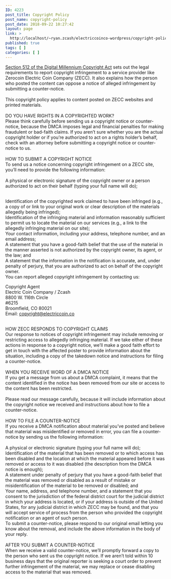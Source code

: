 ```yaml
---
ID: 4223
post_title: Copyright Policy
post_name: copyright-policy
post_date: 2018-09-22 10:27:42
layout: page
link: >
  http://localhost/~ryan.zcash/electriccoinco-wordpress/copyright-policy/
published: true
tags: [ ]
categories: [ ]
---
```

<!-- wp:paragraph -->
<p><a href="https://www.law.cornell.edu/uscode/text/17/512">Section 512 of the Digital Millennium Copyright Act</a> sets out the legal requirements to report copyright infringement to a service provider like Zerocoin Electric Coin Company (ZECC). It also explains how the person who posted the content can oppose a notice of alleged infringement by submitting a counter-notice.<br><br>This copyright policy applies to content posted on ZECC websites and printed materials.<br><br>DO YOU HAVE RIGHTS IN A COPYRIGHTED WORK?<br>Please think carefully before sending us a copyright notice or counter-notice, because the DMCA imposes legal and financial penalties for making fraudulent or bad-faith claims. If you aren’t sure whether you are the actual copyright holder or if you’re authorized to act on a rights holder’s behalf, check with an attorney before submitting a copyright notice or counter-notice to us.<br><br>HOW TO SUBMIT A COPYRIGHT NOTICE<br>To send us a notice concerning copyright infringement on a ZECC site, you’ll need to provide the following information:<br><br>A physical or electronic signature of the copyright owner or a person authorized to act on their behalf (typing your full name will do);</p>
<!-- /wp:paragraph -->

<!-- wp:paragraph -->
<p><br>Identification of the copyrighted work claimed to have been infringed (e.g., a copy of or link to your original work or clear description of the materials allegedly being infringed);<br>Identification of the infringing material and information reasonably sufficient to permit us to locate the material on our services (e.g., a link to the allegedly infringing material on our site);<br>Your contact information, including your address, telephone number, and an email address;<br>A statement that you have a good-faith belief that the use of the material in the manner asserted is not authorized by the copyright owner, its agent, or the law; and<br>A statement that the information in the notification is accurate, and, under penalty of perjury, that you are authorized to act on behalf of the copyright owner.<br>You can report alleged copyright infringement by contacting us:<br></p>
<!-- /wp:paragraph -->

<!-- wp:paragraph -->
<p>Copyright Agent<br>Electric Coin Company / Zcash<br>8800 W. 116th Circle<br>#6215<br>Broomfield, CO 80021<br>Email: <a rel="noreferrer noopener" href="mailto:copyright@electriccoin.co" target="_blank">copyright@electriccoin.co</a></p>
<!-- /wp:paragraph -->

<!-- wp:paragraph -->
<p><br>HOW ZECC RESPONDS TO COPYRIGHT CLAIMS<br>Our response to notices of copyright infringement may include removing or restricting access to allegedly infringing material. If we take either of these actions in response to a copyright notice, we’ll make a good faith effort to get in touch with the affected poster to provide information about the situation, including a copy of the takedown notice and instructions for filing a counter-notice.<br><br>WHEN YOU RECEIVE WORD OF A DMCA NOTICE<br>If you get a message from us about a DMCA complaint, it means that the content identified in the notice has been removed from our site or access to the content has been restricted.<br><br>Please read our message carefully, because it will include information about the copyright notice we received and instructions about how to file a counter-notice.<br><br>HOW TO FILE A COUNTER-NOTICE<br>If you receive a DMCA notification about material you’ve posted and believe that material was misidentified or removed in error, you can file a counter-notice by sending us the following information:<br><br>A physical or electronic signature (typing your full name will do);<br>Identification of the material that has been removed or to which access has been disabled and the location at which the material appeared before it was removed or access to it was disabled (the description from the DMCA notice is enough);<br>A statement under penalty of perjury that you have a good-faith belief that the material was removed or disabled as a result of mistake or misidentification of the material to be removed or disabled; and<br>Your name, address, and telephone number, and a statement that you consent to the jurisdiction of the federal district court for the judicial district in which your address is located, or if your address is outside of the United States, for any judicial district in which ZECC may be found, and that you will accept service of process from the person who provided the copyright notification or an agent of such person.<br>To submit a counter-notice, please respond to our original email letting you know about the removal, and include the above information in the body of your reply.<br><br>AFTER YOU SUBMIT A COUNTER-NOTICE<br>When we receive a valid counter-notice, we’ll promptly forward a copy to the person who sent us the copyright notice. If we aren’t told within 10 business days that the original reporter is seeking a court order to prevent further infringement of the material, we may replace or cease disabling access to the material that was removed.<br></p>
<!-- /wp:paragraph -->